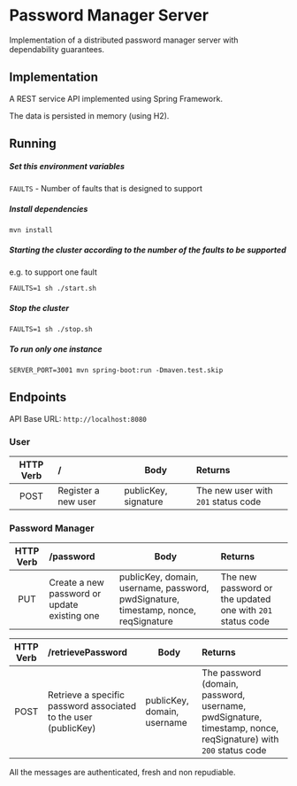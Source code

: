 # Password Manager Server

Implementation of a distributed password manager server with dependability guarantees.


## Implementation

A REST service API implemented using Spring Framework.

The data is persisted in memory (using H2).

## Running

##### Set this environment variables

`FAULTS` - Number of faults that is designed to support

##### Install dependencies

```
mvn install
```

##### Starting the cluster according to the number of the faults to be supported

e.g. to support one fault

```
FAULTS=1 sh ./start.sh
```

##### Stop the cluster


```
FAULTS=1 sh ./stop.sh
```

##### To run only one instance

```
SERVER_PORT=3001 mvn spring-boot:run -Dmaven.test.skip
```

## Endpoints

API Base URL: `http://localhost:8080`

### User

| HTTP Verb     | / | Body | Returns|
|:-------------:|:---------------------|------|:--------|
| POST          | Register a new user | publicKey, signature | The new user with `201` status code|

### Password Manager

| HTTP Verb     | /password | Body | Returns|
|:-------------:|:---------------------|------|:--------|
| PUT          | Create a new password or update existing one | publicKey, domain, username, password, pwdSignature, timestamp, nonce, reqSignature | The new password or the updated one with `201` status code |

| HTTP Verb     | /retrievePassword | Body | Returns|
|:-------------:|:---------------------|------|:--------|
| POST           | Retrieve a specific password associated to the user (publicKey) | publicKey, domain, username | The password (domain, password, username, pwdSignature, timestamp, nonce, reqSignature) with `200` status code |


All the messages are authenticated, fresh and non repudiable.
